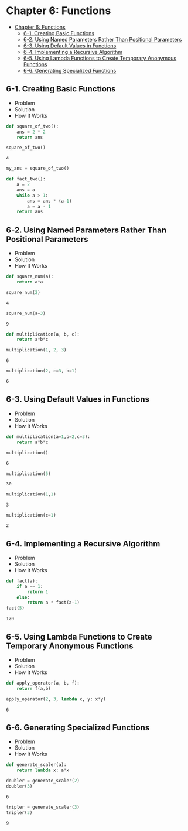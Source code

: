 
# Chapter 6: Functions
<!-- toc orderedList:0 depthFrom:1 depthTo:6 -->

* [Chapter 6: Functions](#chapter-6-functions)
  * [6-1. Creating Basic Functions](#6-1-creating-basic-functions)
  * [6-2. Using Named Parameters Rather Than Positional Parameters](#6-2-using-named-parameters-rather-than-positional-parameters)
  * [6-3. Using Default Values in Functions](#6-3-using-default-values-in-functions)
  * [6-4. Implementing a Recursive Algorithm](#6-4-implementing-a-recursive-algorithm)
  * [6-5. Using Lambda Functions to Create Temporary Anonymous Functions](#6-5-using-lambda-functions-to-create-temporary-anonymous-functions)
  * [6-6. Generating Specialized Functions](#6-6-generating-specialized-functions)

<!-- tocstop -->



## 6-1. Creating Basic Functions

* Problem
* Solution
* How It Works


```python
def square_of_two():
    ans = 2 * 2
    return ans
```


```python
square_of_two()
```




    4




```python
my_ans = square_of_two()
```


```python
def fact_two():
    a = 2
    ans = a
    while a > 1:
        ans = ans * (a-1)
        a = a - 1
    return ans
```


## 6-2. Using Named Parameters Rather Than Positional Parameters

* Problem
* Solution
* How It Works


```python
def square_num(a):
    return a*a
```


```python
square_num(2)
```




    4




```python
square_num(a=3)
```




    9




```python
def multiplication(a, b, c):
    return a*b*c
```


```python
multiplication(1, 2, 3)
```




    6




```python
multiplication(2, c=3, b=1)
```




    6



## 6-3. Using Default Values in Functions

* Problem
* Solution
* How It Works


```python
def multiplication(a=1,b=2,c=3):
    return a*b*c
```


```python
multiplication()
```




    6




```python
multiplication(5)
```




    30




```python
multiplication(1,1)
```




    3




```python
multiplication(c=1)
```




    2



## 6-4. Implementing a Recursive Algorithm

* Problem
* Solution
* How It Works


```python
def fact(a):
    if a == 1:
        return 1
    else:
        return a * fact(a-1)
fact(5)
```




    120



## 6-5. Using Lambda Functions to Create Temporary Anonymous Functions
* Problem
* Solution
* How It Works


```python
def apply_operator(a, b, f):
    return f(a,b)
```


```python
apply_operator(2, 3, lambda x, y: x*y)
```




    6



## 6-6. Generating Specialized Functions
* Problem
* Solution
* How It Works


```python
def generate_scaler(a):
    return lambda x: a*x
```


```python
doubler = generate_scaler(2)
doubler(3)
```




    6




```python
tripler = generate_scaler(3)
tripler(3)
```




    9
